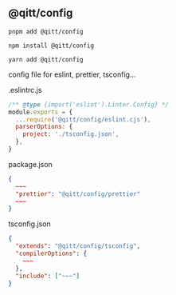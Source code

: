 ## @qitt/config

```shell
pnpm add @qitt/config
```

```shell
npm install @qitt/config
```

```shell
yarn add @qitt/config
```

config file for eslint, prettier, tsconfig...

.eslintrc.js

```js:.eslintrc.js
/** @type {import('eslint').Linter.Config} */
module.exports = {
  ...require('@qitt/config/eslint.cjs'),
  parserOptions: {
    project: './tsconfig.json',
  },
}
```

package.json

```json:package.json
{
  ~~~
  "prettier": "@qitt/config/prettier"
  ~~~
}
```

tsconfig.json

```json:tsconfig.json
{
  "extends": "@qitt/config/tsconfig",
  "compilerOptions": {
    ~~~
  },
  "include": ["~~~"]
}
```